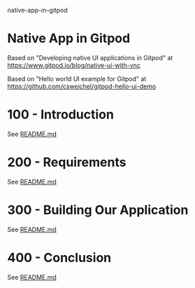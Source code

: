 native-app-in-gitpod
# Native App in Gitpod

Based on "Developing native UI applications in Gitpod" at https://www.gitpod.io/blog/native-ui-with-vnc

Based on "Hello world UI example for Gitpod" at https://github.com/csweichel/gitpod-hello-ui-demo

# 100 - Introduction

See [README.md](./100/README.md)

# 200 - Requirements

See [README.md](./200/README.md)

# 300 - Building Our Application

See [README.md](./300/README.md)

# 400 - Conclusion

See [README.md](./400/README.md)
